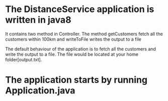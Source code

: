 #  The DistanceService application is written in java8
It contains two method in Controller. The method getCustomers fetch all the customers within 100km and writeToFile writes the output to a file

The default behaviour of the application is to fetch all the customers and write the output to a file. The file would be located at your home folder[output.txt].

# The application starts by running Application.java
